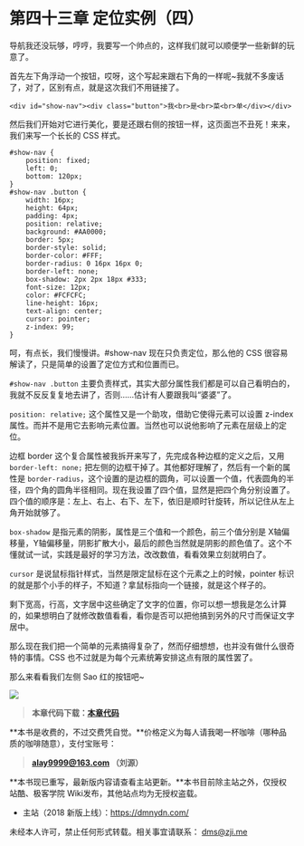 第四十三章 定位实例（四）
===

导航我还没玩够，哼哼，我要写一个帅点的，这样我们就可以顺便学一些新鲜的玩意了。

首先左下角浮动一个按钮，哎呀，这个写起来跟右下角的一样呢~我就不多废话了，对了，区别有点，就是这次我们不用链接了。

```
<div id="show-nav"><div class="button">我<br>是<br>菜<br>单</div></div>
```

然后我们开始对它进行美化，要是还跟右侧的按钮一样，这页面岂不丑死！来来，我们来写一个长长的 CSS 样式。

```
#show-nav {
	position: fixed;
	left: 0;
	bottom: 120px;
}
#show-nav .button {
	width: 16px;
	height: 64px;
	padding: 4px;
	position: relative;
	background: #AA0000;
	border: 5px;
	border-style: solid;
	border-color: #FFF;
	border-radius: 0 16px 16px 0;
	border-left: none;
	box-shadow: 2px 2px 18px #333;
	font-size: 12px;
	color: #FCFCFC;
	line-height: 16px;
	text-align: center;
	cursor: pointer;
	z-index: 99;
}
```

呵，有点长，我们慢慢讲。#show-nav 现在只负责定位，那么他的 CSS 很容易解读了，只是简单的设置了定位方式和位置而已。

`#show-nav .button` 主要负责样式，其实大部分属性我们都是可以自己看明白的，我就不反反复复地去讲了，否则……估计有人要跟我叫“婆婆”了。

`position: relative;` 这个属性又是一个助攻，借助它使得元素可以设置 z-index 属性。而并不是用它去影响元素位置。当然也可以说他影响了元素在层级上的定位。

边框 border 这个复合属性被我拆开来写了，先完成各种边框的定义之后，又用 `border-left: none;` 把左侧的边框干掉了。其他都好理解了，然后有一个新的属性是 `border-radius`，这个设置的是边框的圆角，可以设置一个值，代表圆角的半径，四个角的圆角半径相同。现在我设置了四个值，显然是把四个角分别设置了。四个值的顺序是：左上、右上、右下、左下，依旧是顺时针旋转，所以记住从左上角开始就够了。

`box-shadow` 是指元素的阴影，属性是三个值和一个颜色，前三个值分别是 X轴偏移量，Y轴偏移量，阴影扩散大小，最后的颜色当然就是阴影的颜色值了。这个不懂就试一试，实践是最好的学习方法，改改数值，看看效果立刻就明白了。

`cursor` 是说鼠标指针样式，当然是限定鼠标在这个元素之上的时候，pointer 标识的就是那个小手的样子，不知道？拿鼠标指向一个链接，就是这个样子的。

剩下宽高，行高，文字居中这些确定了文字的位置，你可以想一想我是怎么计算的，如果想明白了就修改数值看看，看你是否可以把他搞到另外的尺寸而保证文字居中。

那么现在我们把一个简单的元素搞得复杂了，然而仔细想想，也并没有做什么很奇特的事情。CSS 也不过就是为每个元素统筹安排这点有限的属性罢了。

那么来看看我们左侧 Sao 红的按钮吧~

![](http://coffee.zji.me/imgs/43-1.png)

> **本章代码下载：[本章代码](http://coffee.zji.me/show-code/43.zip)**

**本书是收费的，不过交费凭自觉。**价格定义为每人请我喝一杯咖啡（哪种品质的咖啡随意），支付宝账号：

> **alay9999@163.com  （刘源）**

**本书现已重写，最新版内容请查看主站更新。**本书目前除主站之外，仅授权站酷、极客学院 Wiki发布，其他站点均为无授权盗载。

* 主站（2018 新版上线）：https://dmnydn.com/

未经本人许可，禁止任何形式转载。相关事宜请联系： dms@zji.me